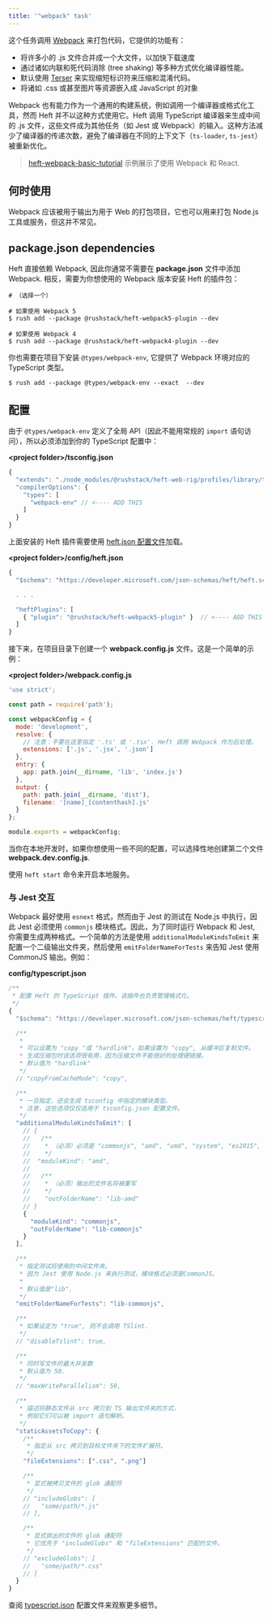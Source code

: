 ```yaml
---
title: '"webpack" task'
---
```


<!-- No we are not going to use branded capitalization like "webpack" or "npm". ;-) -->

这个任务调用 [Webpack](https://webpack.js.org/) 来打包代码，它提供的功能有：

- 将许多小的 .js 文件合并成一个大文件，以加快下载速度
- 通过诸如内联和死代码消除 (tree shaking) 等多种方式优化编译器性能。
- 默认使用 [Terser](https://terser.org/) 来实现缩短标识符来压缩和混淆代码。
- 将诸如 .css 或甚至图片等资源嵌入成 JavaScript 的对象

Webpack 也有能力作为一个通用的构建系统，例如调用一个编译器或格式化工具，然而 Heft 并不以这种方式使用它。Heft 调用 TypeScript 编译器来生成中间的 .js 文件，这些文件成为其他任务（如 Jest 或 Webpack）的输入。这种方法减少了编译器的传递次数，避免了编译器在不同的上下文下（`ts-loader`, `ts-jest`）被重新优化。

> [heft-webpack-basic-tutorial](https://github.com/microsoft/rushstack-samples/tree/main/heft/heft-webpack-basic-tutorial) 示例展示了使用 Webpack 和 React.

## 何时使用

Webpack 应该被用于输出为用于 Web 的打包项目，它也可以用来打包 Node.js 工具或服务，但这并不常见。

## package.json dependencies

Heft 直接依赖 Webpack, 因此你通常不需要在 **package.json** 文件中添加 Webpack. 相反，需要为你想使用的 Webpack 版本安装 Heft 的插件包：

```shell
# （选择一个）

# 如果使用 Webpack 5
$ rush add --package @rushstack/heft-webpack5-plugin --dev

# 如果使用 Webpack 4
$ rush add --package @rushstack/heft-webpack4-plugin --dev
```

你也需要在项目下安装 `@types/webpack-env`, 它提供了 Webpack 环境对应的 TypeScript 类型。

```shell
$ rush add --package @types/webpack-env --exact  --dev
```

## 配置

由于 `@types/webpack-env` 定义了全局 API（因此不能用常规的 `import` 语句访问），所以必须添加到你的 TypeScript 配置中：

**&lt;project folder&gt;/tsconfig.json**

```js
{
  "extends": "./node_modules/@rushstack/heft-web-rig/profiles/library/tsconfig-base.json",
  "compilerOptions": {
    "types": [
      "webpack-env" // <---- ADD THIS
    ]
  }
}
```

上面安装的 Heft 插件需要使用 [heft.json 配置文件](../heft_configs/heft_json.md)加载。

**&lt;project folder&gt;/config/heft.json**

```js
{
  "$schema": "https://developer.microsoft.com/json-schemas/heft/heft.schema.json",

  . . .

  "heftPlugins": [
    { "plugin": "@rushstack/heft-webpack5-plugin" }  // <---- ADD THIS
  ]
}
```

接下来，在项目目录下创建一个 **webpack.config.js** 文件。这是一个简单的示例：

**&lt;project folder&gt;/webpack.config.js**

```js
'use strict';

const path = require('path');

const webpackConfig = {
  mode: 'development',
  resolve: {
    // 注意：不要在这里指定 '.ts' 或 '.tsx'. Heft 调用 Webpack 作为后处理。
    extensions: ['.js', '.jsx', '.json']
  },
  entry: {
    app: path.join(__dirname, 'lib', 'index.js')
  },
  output: {
    path: path.join(__dirname, 'dist'),
    filename: '[name]_[contenthash].js'
  }
};

module.exports = webpackConfig;
```

当你在本地开发时，如果你想使用一些不同的配置，可以选择性地创建第二个文件 **webpack.dev.config.js**.

使用 `heft start` 命令来开启本地服务。

### 与 Jest 交互

Webpack 最好使用 `esnext` 格式，然而由于 Jest 的测试在 Node.js 中执行，因此 Jest 必须使用 `commonjs` 模块格式。因此，为了同时运行 Webpack 和 Jest, 你需要生成两种格式。一个简单的方法是使用 `additionalModuleKindsToEmit` 来配置一个二级输出文件夹，然后使用 `emitFolderNameForTests` 来告知 Jest 使用 CommonJS 输出。例如：

**config/typescript.json**

```js
/**
 * 配置 Heft 的 TypeScript 插件。该插件也负责管理格式化。
 */
{
  "$schema": "https://developer.microsoft.com/json-schemas/heft/typescript.schema.json",

  /**
   *
   * 可以设置为 "copy "或 "hardlink"。如果设置为 "copy", 从缓冲区复制文件。
   * 生成压缩包时该选项很有用，因为压缩文件不能很好的处理硬链接。
   * 默认值为 "hardlink"
   */
  // "copyFromCacheMode": "copy",

  /**
   * 一旦指定，还会生成 tsconfig 中指定的模块类型。
   * 注意，这些选项仅仅适用于 tsconfig.json 配置文件。
   */
  "additionalModuleKindsToEmit": [
    // {
    //   /**
    //    * （必须）必须是 "commonjs", "amd", "umd", "system", "es2015", "esnext" 之一
    //    */
    //  "moduleKind": "amd",
    //
    //   /**
    //    * （必须）输出的文件名将被重写
    //    */
    //    "outFolderName": "lib-amd"
    // }
    {
      "moduleKind": "commonjs",
      "outFolderName": "lib-commonjs"
    }
  ],

  /**
   * 指定测试将使用的中间文件夹。
   * 因为 Jest 使用 Node.js 来执行测试，模块格式必须是CommonJS。
   *
   * 默认值是"lib".
   */
  "emitFolderNameForTests": "lib-commonjs",

  /**
   * 如果设定为 "true", 则不会调用 TSlint.
   */
  // "disableTslint": true,

  /**
   * 同时写文件的最大并发数
   * 默认值为 50.
   */
  // "maxWriteParallelism": 50,

  /**
   * 描述将静态文件从 src 拷贝到 TS 输出文件夹的方式，
   * 例如它们可以被 import 语句解析。
   */
  "staticAssetsToCopy": {
    /**
     * 指定从 src 拷贝到目标文件夹下的文件扩展符。
     */
    "fileExtensions": [".css", ".png"]

    /**
     * 显式被拷贝文件的 glob 通配符
     */
    // "includeGlobs": [
    //   "some/path/*.js"
    // ],

    /**
     * 显式排出的文件的 glob 通配符
     * 它优先于 "includeGlobs" 和 "fileExtensions" 匹配的文件。
     */
    // "excludeGlobs": [
    //   "some/path/*.css"
    // ]
  }
}
```

查阅 [typescript.json](../heft_configs/typescript_json.md) 配置文件来观察更多细节。
